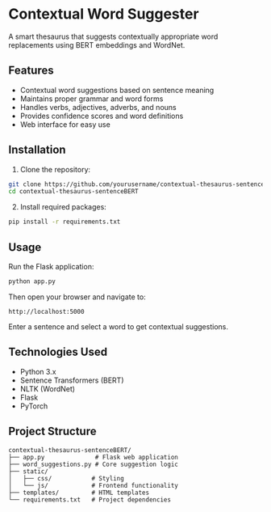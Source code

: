 # Contextual Word Suggester

A smart thesaurus that suggests contextually appropriate word replacements using BERT embeddings and WordNet.

## Features

- Contextual word suggestions based on sentence meaning
- Maintains proper grammar and word forms
- Handles verbs, adjectives, adverbs, and nouns
- Provides confidence scores and word definitions
- Web interface for easy use

## Installation

1. Clone the repository:
```bash
git clone https://github.com/yourusername/contextual-thesaurus-sentenceBERT.git
cd contextual-thesaurus-sentenceBERT
```

2. Install required packages:
```bash
pip install -r requirements.txt
```

## Usage

Run the Flask application:
```bash
python app.py
```

Then open your browser and navigate to:
```
http://localhost:5000
```

Enter a sentence and select a word to get contextual suggestions.

## Technologies Used

- Python 3.x
- Sentence Transformers (BERT)
- NLTK (WordNet)
- Flask
- PyTorch

## Project Structure

```
contextual-thesaurus-sentenceBERT/
├── app.py              # Flask web application
├── word_suggestions.py # Core suggestion logic
├── static/            
│   ├── css/           # Styling
│   └── js/            # Frontend functionality
├── templates/         # HTML templates
└── requirements.txt   # Project dependencies
```